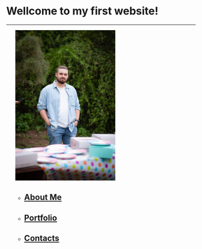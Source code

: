 <html lang="en">
<body>
    <h1>Wellcome to my first website!</h1>
    <hr />
    <ul>
    <img src="https://github.com/MIshaVanDer/html-project/blob/main/project/DSC_3212.jpg" height="400">
        <ul>
         <li><a href="me.html"><h2>About Me</h2></a></li>
         <li><a href="portfolio.html"><h2>Portfolio</h2></a></li>
         <li><a href="contact.html"><h2>Contacts</h2></a></li>
        </ul>
</body>
</html>
